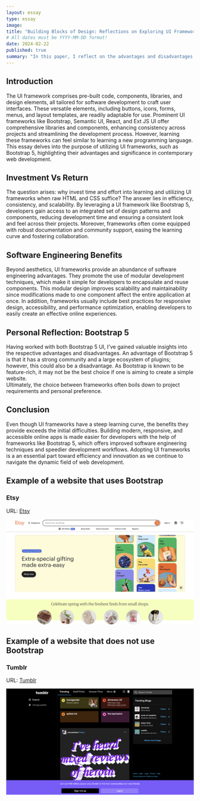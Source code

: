 ```yaml
---
layout: essay
type: essay
image: 
title: "Building Blocks of Design: Reflections on Exploring UI Frameworks"
# All dates must be YYYY-MM-DD format!
date: 2024-02-22
published: true
summary: "In this paper, I reflect on the advantages and disadvantages of using a UI framework, as well as my learning journey with the Bootstrap UI framework."
---
```


## Introduction
The UI framework comprises pre-built code, components, libraries, and design elements, all tailored for software development to craft user interfaces. These versatile elements, including buttons, icons, forms, menus, and layout templates, are readily adaptable for use. Prominent UI frameworks like Bootstrap, Semantic UI, React, and Ext JS UI offer comprehensive libraries and components, enhancing consistency across projects and streamlining the development process. However, learning these frameworks can feel similar to learning a new programming language. This essay delves into the purpose of utilizing UI frameworks, such as Bootstrap 5, highlighting their advantages and significance in contemporary web development.

## Investment Vs Return
The question arises: why invest time and effort into learning and utilizing UI frameworks when raw HTML and CSS suffice? The answer lies in efficiency, consistency, and scalability. By leveraging a UI framework like Bootstrap 5, developers gain access to an integrated set of design patterns and components, reducing development time and ensuring a consistent look and feel across their projects. Moreover, frameworks often come equipped with robust documentation and community support, easing the learning curve and fostering collaboration.

## Software Engineering Benefits
Beyond aesthetics, UI frameworks provide an abundance of software engineering advantages. They promote the use of modular development techniques, which make it simple for developers to encapsulate and reuse components. This modular design improves scalability and maintainability since modifications made to one component affect the entire application at once. In addition, frameworks usually include best practices for responsive design, accessibility, and performance optimization, enabling developers to easily create an effective online experiences.

## Personal Reflection: Bootstrap 5
Having worked with both Bootstrap 5 UI, I've gained valuable insights into the respective advantages and disadvantages. An advantage of Bootstrap 5 is that it has a strong community and a large ecosystem of plugins; however, this could also be a disadvantage. As Bootstrap is known to be feature-rich, it may not be the best choice if one is aiming to create a simple website.  
Ultimately, the choice between frameworks often boils down to project requirements and personal preference.

## Conclusion
Even though UI frameworks have a steep learning curve, the benefits they provide exceeds the initial difficulties. Building modern, responsive, and accessible online apps is made easier for developers with the help of frameworks like Bootstrap 5, which offers improved software engineering techniques and speedier development workflows. Adopting UI frameworks is a an essential part toward efficiency and innovation as we continue to navigate the dynamic field of web development.

## Example of a website that uses Bootstrap
### Etsy

URL: [Etsy](https://www.etsy.com/)

<img width="700px" 
     class="rounded text-center pe-4" 
     src="../img/Etsy.png" >

## Example of a website that does not use Bootstrap
### Tumblr

URL: [Tumblr](https://www.tumblr.com/)

<img width="700px" 
     class="rounded text-center pe-4" 
     src="../img/tumblr.png" >
